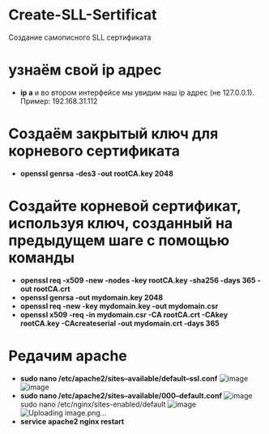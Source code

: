 # Create-SLL-Sertificat
Создание самописного SLL сертификата

# узнаём свой ip адрес
- **ip a** и во втором интерфейсе мы увидим наш ip адрес (не 127.0.0.1). Пример: 192.168.31.112

# Создаём закрытый ключ для корневого сертификата
- **openssl genrsa -des3 -out rootCA.key 2048**

# Создайте корневой сертификат, используя ключ, созданный на предыдущем шаге с помощью команды
- **openssl req -x509 -new -nodes -key rootCA.key -sha256 -days 365 -out rootCA.crt**
- **openssl genrsa -out mydomain.key 2048**
- **openssl req -new -key mydomain.key -out mydomain.csr**
- **openssl x509 -req -in mydomain.csr -CA rootCA.crt -CAkey rootCA.key -CAcreateserial -out mydomain.crt -days 365**

# Редачим apache
- **sudo nano /etc/apache2/sites–available/default–ssl.conf**
![image](https://github.com/user-attachments/assets/721933d2-59ef-4109-90d8-0b7b1e406a62)
![image](https://github.com/user-attachments/assets/fef97ca3-70b8-40a0-ba58-65c3faed541a)
- **sudo nano /etc/apache2/sites–available/000–default.conf**
![image](https://github.com/user-attachments/assets/4acd7d83-0db4-454b-94a1-e9e751c80dcb)
sudo nano /etc/nginx/sites-enabled/default
![image](https://github.com/user-attachments/assets/ce03b0e2-4b90-463f-a416-a474724dcbe1)
![Uploading image.png…]()
- **service apache2 nginx restart**
